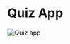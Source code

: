# Quiz App

![Quiz app](https://github.com/srijana-limbu/Quiz_app/assets/91357218/9964845c-8bf0-4664-81a0-023f822cc39b)
